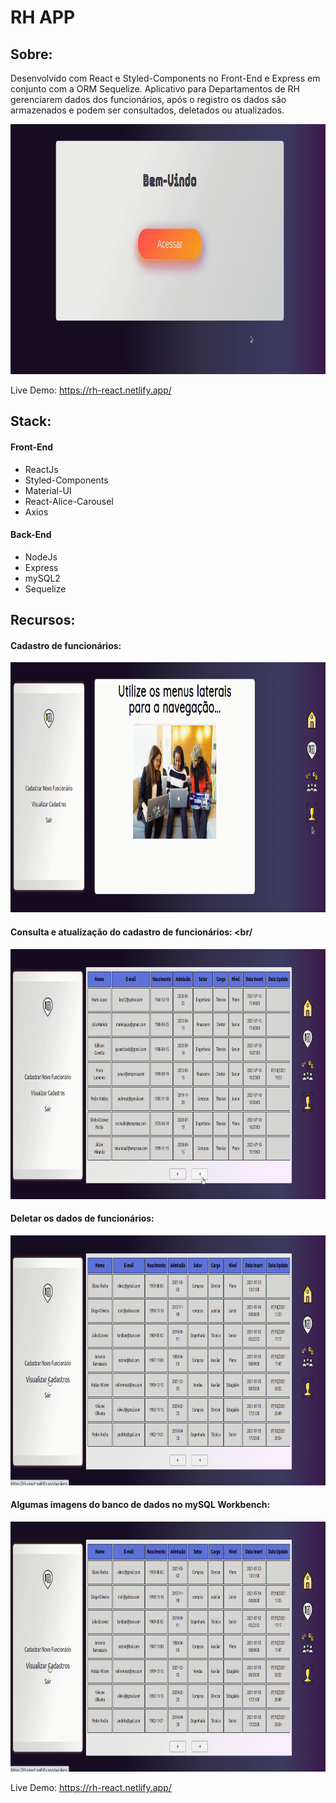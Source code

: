# RH APP

## Sobre:
 Desenvolvido com React e Styled-Components no Front-End e Express em conjunto com a ORM Sequelize. Aplicativo para Departamentos de RH gerenciarem dados dos funcionários, após o registro os dados são armazenados e podem ser consultados, deletados ou atualizados.<br/>

<img src="https://github.com/TauDuque/rh-app-front-end/blob/main/gifs/rh-inicial.gif" height="400px" width="650"/><br/>

Live Demo: https://rh-react.netlify.app/

## Stack:
#### Front-End
<ul>
  <li>ReactJs
    <li>Styled-Components
      <li>Material-UI
      <li>React-Alice-Carousel
      <li>Axios
          </ul>
          
#### Back-End
<ul>
  <li>NodeJs
    <li>Express
      <li>mySQL2
      <li>Sequelize
          </ul>     
          
## Recursos:

#### Cadastro de funcionários: <br/>
<img src="https://github.com/TauDuque/rh-app-front-end/blob/main/gifs/form.gif" height="400px" width="650"/><br/>

#### Consulta e atualização do cadastro de funcionários: <br/
<img src="https://github.com/TauDuque/rh-app-front-end/blob/main/gifs/rh-update.gif" height="400px" width="650"/><br/>

#### Deletar os dados de funcionários: <br/>
<img src="https://github.com/TauDuque/rh-app-front-end/blob/main/gifs/z0TekU4zuT.gif" height="400px" width="650"/><br/>

#### Algumas imagens do banco de dados no mySQL Workbench: <br/>
<img src="https://github.com/TauDuque/rh-app-front-end/blob/main/gifs/z0TekU4zuT.gif" height="400px" width="650"/><br/>

Live Demo: https://rh-react.netlify.app/
